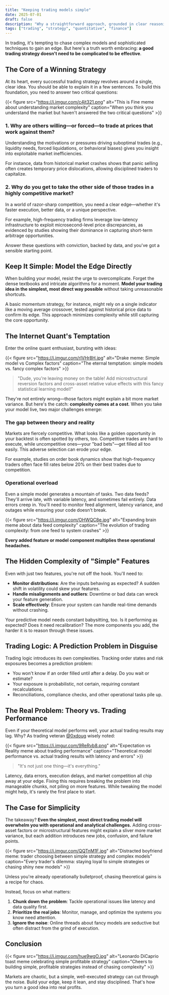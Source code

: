 ```yaml
---
title: "Keeping trading models simple"
date: 2025-07-01
draft: false
description: "Why a straightforward approach, grounded in clear reasoning and minimal complexity, can set you up for success in the chaotic, competitive world of markets."
tags: ["trading", "strategy", "quantitative", "finance"]
---
```


In trading, it's tempting to chase complex models and sophisticated techniques to gain an edge. But here's a truth worth embracing: **a good trading strategy doesn't need to be complicated to be effective**.

## The Core of a Winning Strategy

At its heart, every successful trading strategy revolves around a single, clear idea. You should be able to explain it in a few sentences. To build this foundation, you need to answer two critical questions:

{{< figure src="https://i.imgur.com/c4jt321.png" alt="This is Fine meme about understanding market complexity" caption="When you think you understand the market but haven't answered the two critical questions" >}}

### 1. Why are others willing—or forced—to trade at prices that work against them?

Understanding the motivations or pressures driving suboptimal trades (e.g., liquidity needs, forced liquidations, or behavioral biases) gives you insight into exploitable market inefficiencies.

For instance, data from historical market crashes shows that panic selling often creates temporary price dislocations, allowing disciplined traders to capitalize.

### 2. Why do you get to take the other side of those trades in a highly competitive market?

In a world of razor-sharp competition, you need a clear edge—whether it's faster execution, better data, or a unique perspective.

For example, high-frequency trading firms leverage low-latency infrastructure to exploit microsecond-level price discrepancies, as evidenced by studies showing their dominance in capturing short-term arbitrage opportunities.

Answer these questions with conviction, backed by data, and you've got a sensible starting point.

## Keep It Simple: Model the Edge Directly

When building your model, resist the urge to overcomplicate. Forget the dense textbooks and intricate algorithms for a moment. **Model your trading idea in the simplest, most direct way possible** without taking unreasonable shortcuts.

A basic momentum strategy, for instance, might rely on a single indicator like a moving average crossover, tested against historical price data to confirm its edge. This approach minimizes complexity while still capturing the core opportunity.

## The Internet Quant's Temptation

Enter the online quant enthusiast, bursting with ideas:

{{< figure src="https://i.imgur.com/rIVHr8H.jpg" alt="Drake meme: Simple model vs Complex factors" caption="The eternal temptation: simple models vs. fancy complex factors" >}}

> "Dude, you're leaving money on the table! Add microstructural reversion factors and cross-asset relative value effects with this fancy statistical learning model!"

They're not entirely wrong—those factors might explain a bit more market variance. But here's the catch: **complexity comes at a cost**. When you take your model live, two major challenges emerge:

### The gap between theory and reality

Markets are fiercely competitive. What looks like a golden opportunity in your backtest is often spotted by others, too. Competitive trades are hard to execute, while uncompetitive ones—your "bad bets"—get filled all too easily. This adverse selection can erode your edge.

For example, studies on order book dynamics show that high-frequency traders often face fill rates below 20% on their best trades due to competition.

### Operational overload

Even a simple model generates a mountain of tasks. Two data feeds? They'll arrive late, with variable latency, and sometimes fail entirely. Data errors creep in. You'll need to monitor feed alignment, latency variance, and outages while ensuring your code doesn't break.

{{< figure src="https://i.imgur.com/OHWQC8e.jpg" alt="Expanding brain meme about data feed complexity" caption="The evolution of trading complexity: from one feed to system crashes" >}}

**Every added feature or model component multiplies these operational headaches.**

## The Hidden Complexity of "Simple" Features

Even with just two features, you're not off the hook. You'll need to:

- **Monitor distributions**: Are the inputs behaving as expected? A sudden shift in volatility could skew your features.
- **Handle misalignments and outliers**: Downtime or bad data can wreck your feature generation.
- **Scale effectively**: Ensure your system can handle real-time demands without crashing.

Your predictive model needs constant babysitting, too. Is it performing as expected? Does it need recalibration? The more components you add, the harder it is to reason through these issues.

## Trading Logic: A Prediction Problem in Disguise

Trading logic introduces its own complexities. Tracking order states and risk exposures becomes a prediction problem:

- You won't know if an order filled until after a delay. Do you wait or estimate?
- Your exposure is probabilistic, not certain, requiring constant recalculations.
- Reconciliations, compliance checks, and other operational tasks pile up.

## The Real Problem: Theory vs. Trading Performance

Even if your theoretical model performs well, your actual trading results may lag. Why? As trading veteran [@0xdoug](https://twitter.com/0xdoug) wisely noted:

{{< figure src="https://i.imgur.com/9ReRvb8.png" alt="Expectation vs Reality meme about trading performance" caption="Theoretical model performance vs. actual trading results with latency and errors" >}}

> "It's not just one thing—it's everything."

Latency, data errors, execution delays, and market competition all chip away at your edge. Fixing this requires breaking the problem into manageable chunks, not piling on more features. While tweaking the model might help, it's rarely the first place to start.

## The Case for Simplicity

The takeaway? **Even the simplest, most direct trading model will overwhelm you with operational and analytical challenges.** Adding cross-asset factors or microstructural features might explain a sliver more market variance, but each addition introduces new jobs, confusion, and failure points.

{{< figure src="https://i.imgur.com/QQTnM1F.jpg" alt="Distracted boyfriend meme: trader choosing between simple strategy and complex models" caption="Every trader's dilemma: staying loyal to simple strategies or chasing shiny new models" >}}

Unless you're already operationally bulletproof, chasing theoretical gains is a recipe for chaos.

Instead, focus on what matters:

1. **Chunk down the problem**: Tackle operational issues like latency and data quality first.
2. **Prioritize the real jobs**: Monitor, manage, and optimize the systems you know need attention.
3. **Ignore the noise**: Online threads about fancy models are seductive but often distract from the grind of execution.

## Conclusion

{{< figure src="https://i.imgur.com/hue9wgO.jpg" alt="Leonardo DiCaprio toast meme celebrating simple profitable strategy" caption="Cheers to building simple, profitable strategies instead of chasing complexity" >}}

Markets are chaotic, but a simple, well-executed strategy can cut through the noise. Build your edge, keep it lean, and stay disciplined. That's how you turn a good idea into real profits.
